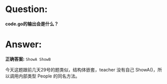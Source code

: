 # Question:
**code.go的输出会是什么？**

# Answer:
**正确答案:**
`
ShowA
ShowB
`

今天这题跟前几天29号的题类似，结构体嵌套，teacher 没有自己 ShowA()，所以调用内部类型 People 的同名方法。